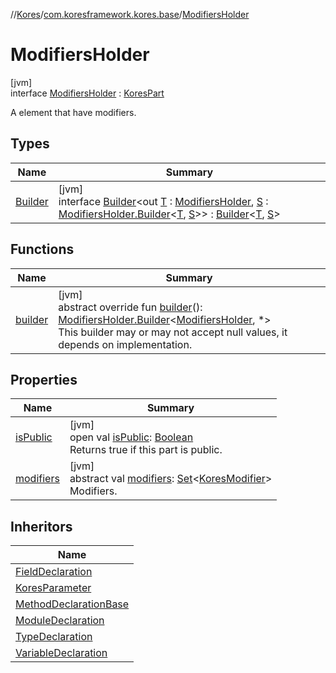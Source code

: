 //[Kores](../../../index.md)/[com.koresframework.kores.base](../index.md)/[ModifiersHolder](index.md)

# ModifiersHolder

[jvm]\
interface [ModifiersHolder](index.md) : [KoresPart](../../com.koresframework.kores/-kores-part/index.md)

A element that have modifiers.

## Types

| Name | Summary |
|---|---|
| [Builder](-builder/index.md) | [jvm]<br>interface [Builder](-builder/index.md)<out [T](-builder/index.md) : [ModifiersHolder](index.md), [S](-builder/index.md) : [ModifiersHolder.Builder](-builder/index.md)<[T](-builder/index.md), [S](-builder/index.md)>> : [Builder](../../com.koresframework.kores.builder/-builder/index.md)<[T](-builder/index.md), [S](-builder/index.md)> |

## Functions

| Name | Summary |
|---|---|
| [builder](builder.md) | [jvm]<br>abstract override fun [builder](builder.md)(): [ModifiersHolder.Builder](-builder/index.md)<[ModifiersHolder](index.md), *><br>This builder may or may not accept null values, it depends on implementation. |

## Properties

| Name | Summary |
|---|---|
| [isPublic](is-public.md) | [jvm]<br>open val [isPublic](is-public.md): [Boolean](https://kotlinlang.org/api/latest/jvm/stdlib/kotlin/-boolean/index.html)<br>Returns true if this part is public. |
| [modifiers](modifiers.md) | [jvm]<br>abstract val [modifiers](modifiers.md): [Set](https://kotlinlang.org/api/latest/jvm/stdlib/kotlin.collections/-set/index.html)<[KoresModifier](../-kores-modifier/index.md)><br>Modifiers. |

## Inheritors

| Name |
|---|
| [FieldDeclaration](../-field-declaration/index.md) |
| [KoresParameter](../-kores-parameter/index.md) |
| [MethodDeclarationBase](../-method-declaration-base/index.md) |
| [ModuleDeclaration](../-module-declaration/index.md) |
| [TypeDeclaration](../-type-declaration/index.md) |
| [VariableDeclaration](../-variable-declaration/index.md) |
